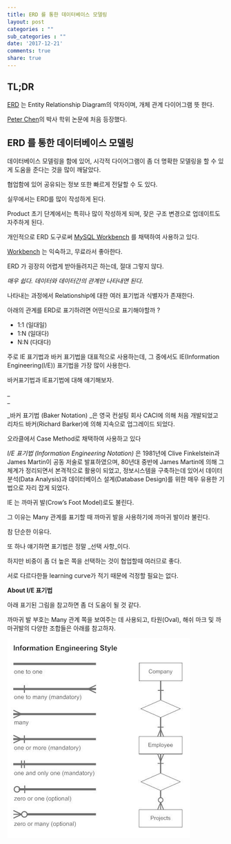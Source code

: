 ```yaml
---
title: ERD 를 통한 데이터베이스 모델링
layout: post
categories : ""
sub_categories : ""
date: '2017-12-21'
comments: true
share: true
---
```


## TL;DR

  
[ERD](https://www.smartdraw.com/entity-relationship-diagram/) 는 Entity
Relationship Diagram의 약자이며, 개체 관계 다이어그램 뜻 한다.

[Peter Chen](https://ko.wikipedia.org/wiki/%ED%94%BC%ED%84%B0_%EC%B2%B8)의 박사
학위 논문에 처음 등장했다.

  
## ERD 를 통한 데이터베이스 모델링


데이터베이스 모델링을 함에 있어, 시각적 다이어그램이 좀 더 명확한 모델링을 할 수 있게 도움을 준다는 것을 많이 깨달았다.

협업함에 있어 공유되는 정보 또한 빠르게 전달할 수 도 있다.

  

실무에서는 ERD를 많이 작성하게 된다.

Product 초기 단계에서는 특히나 많이 작성하게 되며, 잦은 구조 변경으로 업데이트도 자주하게 된다.

  

개인적으로 ERD 도구로써 [MySQL](https://www.mysql.com/products/workbench/)[
Workbench](https://www.mysql.com/products/workbench/) 를 채택하여 사용하고 있다.

[Workbench](https://www.mysql.com/products/workbench/) 는 익숙하고, 무료라서 좋아한다.

  

ERD 가 굉장히 어렵게 받아들려지곤 하는데, 절대 그렇지 않다.

_매우 쉽다. 데이터와 데이터간의 관계만 나타내면 된다_.

  

나타내는 과정에서 Relationship에 대한 여러 표기법과 식별자가 존재한다.

아래의 관계를 ERD로 표기하려면 어떤식으로 표기해야할까 ?

  

  * 1:1 (일대일) 
  * 1:N (일대다)
  * N:N (다대다)

  

주로 IE 표기법과 바커 표기법을 대표적으로 사용하는데, 그 중에서도 IE(Information Engineering(I/E)) 표기법을
가장 많이 사용한다.

바커표기법과 IE표기법에 대해 얘기해보자.

_  
_

_바커 표기법 (Baker Notation) _은 영국 컨설팅 회사 CACI에 의해 처음 개발되었고 리차드 바커(Richard
Barker)에 의해 지속으로 업그레이드 되었다.

오라클에서 Case Method로 채택하여 사용하고 있다

  

_I/E 표기법 (Information Engineering Notation)_ 은 1981년에 Clive Finkelstein과 James
Martin이 공동 저술로 발표하였으며, 80년대 중반에 James Martin에 의해 그 체계가 정리되면서 본격적으로 활용이 되었고,
정보시스템을 구축하는데 있어서 데이터 분석(Data Analysis)과 데이터베이스 설계(Database Design)를 위한 매우 유용한
기법으로 자리 잡게 되었다.

  

IE 는 까마귀 발(Crow’s Foot Model)로도 불린다.

그 이유는 Many 관계를 표기할 때 까마귀 발을 사용하기에 까마귀 발이라 불린다.

  

참 단순한 이유다.

  

또 하나 얘기하면 표기법은 정말 _선택 사항_이다.

하지만 비중이 좀 더 높은 쪽을 선택하는 것이 협업할때 여러므로 좋다.

서로 다르다한들 learning curve가 적기 때문에 걱정할 필요는 없다.

  

  

  

**About I/E 표기법**

  

아래 표기된 그림을 참고하면 좀 더 도움이 될 것 같다.

까마귀 발 부호는 Many 관계 쪽을 보여주는 데 사용되고, 타원(Oval), 해쉬 마크 및 까마귀발의 다양한 조합들은 아래를 참고하자.

  

![](/assets/images/posts/848/9929A44A5A53678925A681.JPEG)